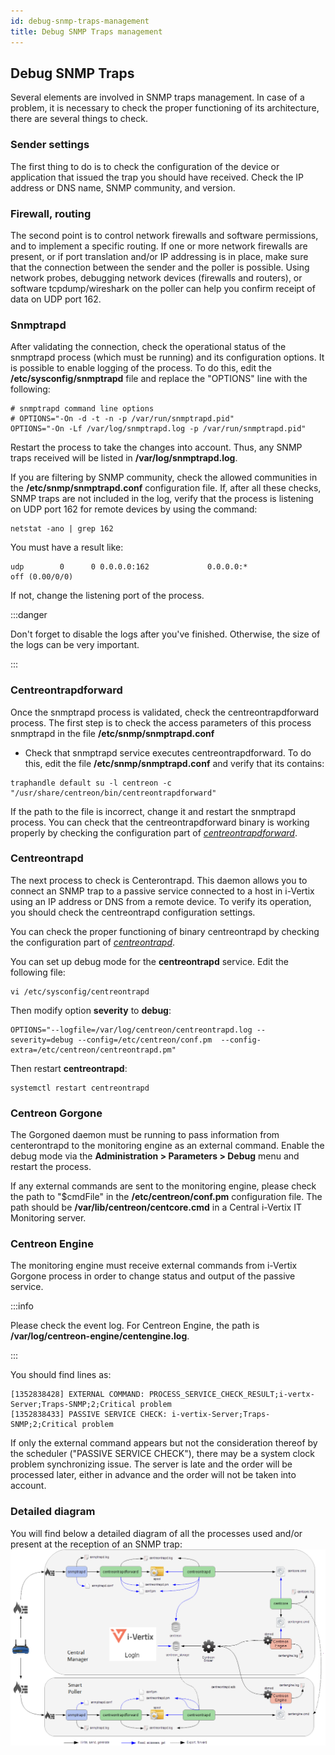```yaml
---
id: debug-snmp-traps-management
title: Debug SNMP Traps management
---
```


## Debug SNMP Traps

Several elements are involved in SNMP traps management.
In case of a problem, it is necessary to check the proper functioning of its architecture, there are several things to check.

### Sender settings

The first thing to do is to check the configuration of the device or application that issued the trap you should have received.
Check the IP address or DNS name, SNMP community, and version.

### Firewall, routing

The second point is to control network firewalls and software permissions, and to implement a specific routing.
If one or more network firewalls are present, or if port translation and/or IP addressing is in place, make sure that the connection between the sender and the poller is possible.
Using network probes, debugging network devices (firewalls and routers), or software tcpdump/wireshark on the poller can help you confirm receipt of data on UDP port 162.

### Snmptrapd

After validating the connection, check the operational status of the snmptrapd process (which must be running) and its configuration options. It is possible to enable logging of the process.
To do this, edit the **/etc/sysconfig/snmptrapd** file and replace the "OPTIONS" line with the following:

``` shell
# snmptrapd command line options
# OPTIONS="-On -d -t -n -p /var/run/snmptrapd.pid"
OPTIONS="-On -Lf /var/log/snmptrapd.log -p /var/run/snmptrapd.pid"
```

Restart the process to take the changes into account.
Thus, any SNMP traps received will be listed in **/var/log/snmptrapd.log**.

If you are filtering by SNMP community, check the allowed communities in the **/etc/snmp/snmptrapd.conf** configuration file.
If, after all these checks, SNMP traps are not included in the log, verify that the process is listening on UDP port 162 for remote devices by using the command:

``` shell
netstat -ano | grep 162
```

You must have a result like:

``` shell
udp        0      0 0.0.0.0:162             0.0.0.0:*                           off (0.00/0/0)
```

If not, change the listening port of the process.

:::danger

Don't forget to disable the logs after you've finished. Otherwise, the size of the logs can be very important.

:::

### Centreontrapdforward

Once the snmptrapd process is validated, check the centreontrapdforward process.
The first step is to check the access parameters of this process snmptrapd in the file **/etc/snmp/snmptrapd.conf**

* Check that snmptrapd service executes centreontrapdforward. To do this, edit the file **/etc/snmp/snmptrapd.conf** and verify that its contains:

``` shell
traphandle default su -l centreon -c "/usr/share/centreon/bin/centreontrapdforward"
```

If the path to the file is incorrect, change it and restart the snmptrapd process.
You can check that the centreontrapdforward binary is working properly by checking the configuration part of *[centreontrapdforward](enable-snmp-traps.md)*.

### Centreontrapd

The next process to check is Centerontrapd. This daemon allows you to connect an SNMP trap to a passive service connected to a host in i-Vertix using an IP address or DNS from a remote device.
To verify its operation, you should check the centreontrapd configuration settings.

You can check the proper functioning of binary centreontrapd by checking the configuration part of *[centreontrapd](enable-snmp-traps.md)*.

You can set up debug mode for the **centreontrapd** service. Edit the following file:

```shell
vi /etc/sysconfig/centreontrapd
```

Then modify option **severity** to **debug**:

```shell
OPTIONS="--logfile=/var/log/centreon/centreontrapd.log --severity=debug --config=/etc/centreon/conf.pm  --config-extra=/etc/centreon/centreontrapd.pm"
```

Then restart **centreontrapd**:

```shell
systemctl restart centreontrapd
```

### Centreon Gorgone

The Gorgoned daemon must be running to pass information from centerontrapd to the monitoring engine as an external command.
Enable the debug mode via the **Administration > Parameters > Debug** menu and restart the process.

If any external commands are sent to the monitoring engine, please check the path to "$cmdFile" in the **/etc/centreon/conf.pm** configuration file.
The path should be **/var/lib/centreon/centcore.cmd** in a Central i-Vertix IT Monitoring server.

### Centreon Engine

The monitoring engine must receive external commands from i-Vertix Gorgone process in order to change status and output of the passive service.

:::info

Please check the event log.
For Centreon Engine, the path is **/var/log/centreon-engine/centengine.log**.

:::

You should find lines as:

``` shell
[1352838428] EXTERNAL COMMAND: PROCESS_SERVICE_CHECK_RESULT;i-vertx-Server;Traps-SNMP;2;Critical problem
[1352838433] PASSIVE SERVICE CHECK: i-vertix-Server;Traps-SNMP;2;Critical problem
```

If only the external command appears but not the consideration thereof by the scheduler ("PASSIVE SERVICE CHECK"), there may be a system clock problem synchronizing issue.
The server is late and the order will be processed later, either in advance and the order will not be taken into account.


### Detailed diagram

You will find below a detailed diagram of all the processes used and/or present at the reception of an SNMP trap:
![image](../../assets/monitoring-resources/passive-monitoring/kcentreontrapd_schema.png)